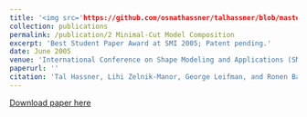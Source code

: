```yaml
---
title: '<img src='https://github.com/osnathassner/talhassner/blob/master/images/Minimal%20Cut%20Model%20Composition%20-%20Icon.png'> "Minimal-Cut Model Composition" '
collection: publications
permalink: /publication/2 Minimal-Cut Model Composition
excerpt: 'Best Student Paper Award at SMI 2005; Patent pending.'
date: June 2005
venue: 'International Conference on Shape Modeling and Applications (SMI), Boston'
paperurl: ''
citation: 'Tal Hassner, Lihi Zelnik-Manor, George Leifman, and Ronen Basri. (2005). &quot;Minimal-Cut Model Composition.&quot; <i>International Conference on Shape Modeling and Applications (SMI), Boston</i>.'
---
```


[Download paper here](http://www.wisdom.weizmann.ac.il/~vision/MCMC/SMI05_MinCutModelComposition.pdf)

